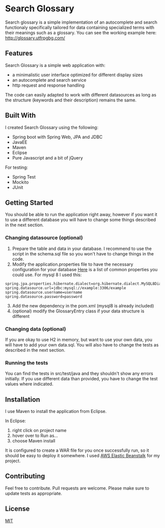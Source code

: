 # Search Glossary

Search glossary is a simple implementation of an autocomplete and search functionaly specifically tailored for data containing specialized terms with their meanings such as a glossary. 
You can see the working example here: http://glossary.utfrpgbg.com/

## Features

Search Glossary is a simple web application with:
- a minimalistic user interface optimized for different display sizes
- an autocomplete and search service
- http request and response handling

The code can easily adapted to work with different datasources as long as the structure (keywords and their description) remains the same.

## Built With

I created Search Glossary using the following:
- Spring boot with Spring Web, JPA and JDBC
- JavaEE
- Maven
- Eclipse
- Pure Javascript and a bit of jQuery

For testing:
- Spring Test
- Mockito
- JUnit

## Getting Started

You should be able to run the application right away, however if you want it to use a different database you will have to change some things described in the next section.

### Changing datasource (optional)
1. Prepare the table and data in your database. I recommend to use the script in the schema.sql file so you won't have to change things in the code.
2. Modify the application.properties file to have the necessary configuration for your database
[Here](https://docs.spring.io/spring-boot/docs/current/reference/html/application-properties.html#application-properties.data) is a list of common properties you could use.
For mysql 8 I used this:
```
spring.jpa.properties.hibernate.dialect=org.hibernate.dialect.MySQL8Dialect
spring.datasource.url=jdbc:mysql://example:3306/example
spring.datasource.username=username
spring.datasource.password=password
```
3. Add the new dependency in the pom.xml (mysql8 is already included)
4. (optional) modify the GlossaryEntry class if your data structure is different

### Changing data (optional)
If you are okay to use H2 in memory, but want to use your own data, you will have to add your own data.sql. You will also have to change the tests as described in the next section.

### Running the tests
You can find the tests in src/test/java and they shouldn't show any errors initially. 
If you use different data than provided, you have to change the test values where indicated.

## Installation
I use Maven to install the application from Eclipse.

In Eclipse:
1. right click on project name
2. hover over to Run as...
3. choose Maven install

It is configured to create a WAR file for you once successfully run, so it should be easy to deploy it somewhere. 
I used [AWS Elastic Beanstalk](https://docs.aws.amazon.com/elasticbeanstalk/latest/dg/create_deploy_Java.html) for my project.

## Contributing
Feel free to contribute. Pull requests are welcome. 
Please make sure to update tests as appropriate.

## License
[MIT](https://choosealicense.com/licenses/mit/)